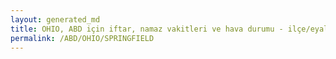 ```yaml
---
layout: generated_md
title: OHIO, ABD için iftar, namaz vakitleri ve hava durumu - ilçe/eyalet seç
permalink: /ABD/OHIO/SPRINGFIELD
---
```


<script type="text/javascript">
  var country = ABD;
  var city = OHIO;
  var state = SPRINGFIELD;
  var lat = 72;
  var lon = 21;
</script>
